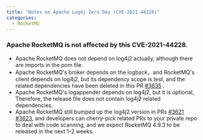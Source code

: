 ```yaml
---
title: "Notes on Apache Log4j Zero Day (CVE-2021-44228)"
categories:
  - RocketMQ
---
```


### Apache RocketMQ is not affected by this CVE-2021-44228.

- Apache RocketMQ does not depend on log4j2 actually, although there are imports in the pom file.
- Apache RocketMQ's broker depends on the logback，and RocketMQ's client depends on log4j2, but its dependency scope is test, and the related dependencies have been deleted in this PR [#3635](https://github.com/apache/rocketmq/issues/3635) .
- Apache RocketMQ's logappender depends on log4j2, but it is optional, Therefore, the release file does not contain log4j2 related dependencies.
- Apache RocketMQ still bumped up the log4j2 version in PRs [#3621](https://github.com/apache/rocketmq/issues/3621) [#3623](https://github.com/apache/rocketmq/issues/3623), and developers can cherry-pick related PRs to your private repo to deal with code scanning, and we expect RocketMQ 4.9.3 to be released in the next 1-2 weeks.